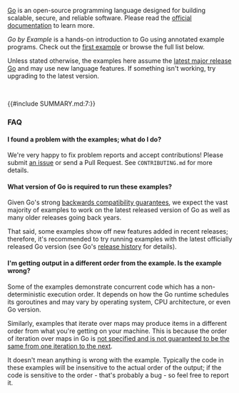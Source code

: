 [Go](https://go.dev/) is an open-source programming language designed for building scalable, secure, and reliable software. Please read the [official documentation](https://go.dev/doc/tutorial/getting-started) to learn more.

*Go by Example* is a hands-on introduction to Go using annotated example programs. Check out the [first example](hello-world.md) or browse the full list below.

Unless stated otherwise, the examples here assume the [latest major release Go](https://go.dev/doc/devel/release) and may use new language features. If something isn't working, try upgrading to the latest version.

<br>

<style>
/* Make draft links from included SUMMARY.md on README.md non-clickable. */
#content a[href=""] {
    color: var(--sidebar-non-existant);;
    text-decoration: none;
    cursor: default;
    pointer-events: none;
}
</style>

{{#include SUMMARY.md:7:}}

### FAQ

#### I found a problem with the examples; what do I do?

We're very happy to fix problem reports and accept contributions! Please submit
[an issue](https://github.com/jcbhmt/gobyexample.jcbhmr.com/issues) or send a Pull Request.
See `CONTRIBUTING.md` for more details.

#### What version of Go is required to run these examples?

Given Go's strong [backwards compatibility guarantees](https://go.dev/doc/go1compat),
we expect the vast majority of examples to work on the latest released version of Go
as well as many older releases going back years.

That said, some examples show off new features added in recent releases; therefore,
it's recommended to try running examples with the latest officially released Go version
(see Go's [release history](https://go.dev/doc/devel/release) for details).

#### I'm getting output in a different order from the example. Is the example wrong?

Some of the examples demonstrate concurrent code which has a non-deterministic
execution order. It depends on how the Go runtime schedules its goroutines and
may vary by operating system, CPU architecture, or even Go version.

Similarly, examples that iterate over maps may produce items in a different order
from what you're getting on your machine. This is because the order of iteration
over maps in Go is [not specified and is not guaranteed to be the same from one
iteration to the next](https://go.dev/ref/spec#RangeClause).

It doesn't mean anything is wrong with the example. Typically the code in these
examples will be insensitive to the actual order of the output; if the code is
sensitive to the order - that's probably a bug - so feel free to report it.
